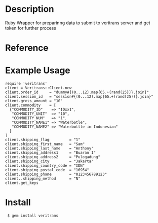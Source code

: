 # Description

Ruby Wrapper for preparinng data to submit to veritrans server and get token for further process

# Reference


# Example Usage

    require 'veritrans'
    client = Veritrans::Client.new
    client.order_id     = "dummy#{(0...12).map{65.+(rand(25))}.join}"
    client.session_id   = "session#{(0...12).map{65.+(rand(25))}.join}"
    client.gross_amount = "10"
    client.commodity    = [
      {"COMMODITY_ID"    => "IDxx1",
       "COMMODITY_UNIT"  => "10",
       "COMMODITY_NUM"   => "1", 
       "COMMODITY_NAME1" => "Waterbotle", 
       "COMMODITY_NAME2" => "Waterbottle in Indonesian"
      }
    ]
    client.shipping_flag         = "1"
    client.shipping_first_name   = "Sam"
    client.shipping_last_name    = "Anthony"
    client.shipping_address1     = "Buaran I" 
    client.shipping_address2     = "Pulogadung"
    client.shipping_city         = "Jakarta"
    client.shipping_country_code = "IDN"
    client.shipping_postal_code  = "16954"
    client.shipping_phone        = "0123456789123"
    client..shipping_method      = "N"
    client.get_keys

# Install

     $ gem install veritrans








